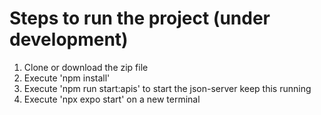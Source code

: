 # Steps to run the project (under development)

1. Clone or download the zip file
2. Execute 'npm install'
3. Execute 'npm run start:apis' to start the json-server keep this running
4. Execute 'npx expo start' on a new terminal
